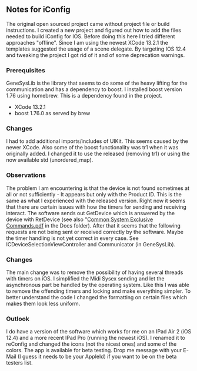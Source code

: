 ## Notes for iConfig

The original open sourced project came without project file or build instructions.
I created a new project and figured out how to add the files needed to build iConfig for IOS. Before doing this here I tried different approaches "offline". Since I am using the newest XCode 13.2.1 the templates suggested the usage of a scene delegate. By targeting IOS 12.4 and tweaking the project I got rid of it and of some deprecation warnings. 
### Prerequisites
GeneSysLib is the library that seems to do some of the heavy lifting for the communication and has a dependency to boost. I installed boost version 1.76 using homebrew. This is a dependency found in the project.
- XCode 13.2.1
- boost 1.76.0 as served by brew
### Changes
I had to add additional imports/includes of UIKit. This seems caused by the newer XCode. Also some of the boost functionality was tr1 when it was originally added. I changed it to use the released (removing tr1) or using the now available std (unordered_map). 
### Observations
The problem I am encountering is that the device is not found sometimes at all or not sufficiently - It appears but only with the Product ID. This is the same as what I experienced with the released version. 
Right now it seems that there are certain issues with how the timers for sending and receiving interact. 
The software sends out GetDevice which is answered by the device with RetDevice (see also "[Common System Exclusive Commands.pdf]( https://github.com/mabu4ch/iConfig/blob/master/Docs/Common%20System%20Exclusive%20Commands.pdf) in the Docs folder). After that it seems that the following requests are not being sent or received correctly by the software. Maybe the timer handling is not yet correct in every case. See ICDeviceSelectionViewController and Communicator (in GeneSysLib).
### Changes
The main change was to remove the possibility of having several threads with timers on iOS. I simplified the Midi Sysex sending and let the asynchronous part be handled by the operating system. Like this I was able to remove the offending timers and locking and make everything simpler. To better understand the code I changed the formatting on certain files which makes them look less uniform.
### Outlook
I do have a version of the software which works for me on an IPad Air 2 (iOS 12.4) and a more recent IPad Pro (running the newest iOS). I renamed it to reConfig and changed the icons (not the nicest ones) and some of the colors. The app is available for beta testing. Drop me message with your E-Mail (I guess it needs to be your AppleId) if you want to be on the beta testers list.


